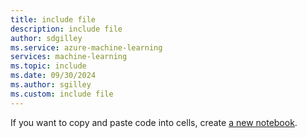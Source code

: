 ```yaml
---
title: include file
description: include file
author: sdgilley
ms.service: azure-machine-learning
services: machine-learning
ms.topic: include
ms.date: 09/30/2024
ms.author: sgilley
ms.custom: include file
---
```


If you want to copy and paste code into cells, create [a new notebook](../quickstart-create-resources.md#create-a-new-notebook).